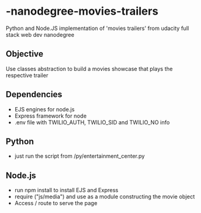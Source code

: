 # -nanodegree-movies-trailers
Python and Node.JS implementation of 'movies trailers' from udacity full stack web dev nanodegree

## Objective
Use classes abstraction to build a movies showcase that plays the respective trailer

## Dependencies
- EJS engines for node.js
- Express framework for node
- .env file with TWILIO_AUTH, TWILIO_SID and TWILIO_NO info

## Python
- just run the script from /py/entertainment_center.py

## Node.js
- run npm install to install EJS and Express
- require ("js/media") and use as a module constructing the movie object
- Access / route to serve the page
